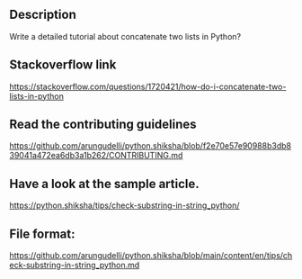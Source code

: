 
## Description

Write a detailed tutorial about concatenate two lists in Python?

## Stackoverflow link

https://stackoverflow.com/questions/1720421/how-do-i-concatenate-two-lists-in-python

## Read the contributing guidelines

https://github.com/arungudelli/python.shiksha/blob/f2e70e57e90988b3db839041a472ea6db3a1b262/CONTRIBUTING.md

## Have a look at the sample article.

https://python.shiksha/tips/check-substring-in-string_python/

## File format:

https://github.com/arungudelli/python.shiksha/blob/main/content/en/tips/check-substring-in-string_python.md
